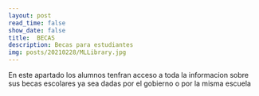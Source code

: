 ```yaml
---
layout: post
read_time: false
show_date: false
title:  BECAS
description: Becas para estudiantes
img: posts/20210228/MLLibrary.jpg 
---
```

 
 En este apartado los alumnos tenfran acceso a toda la informacion sobre sus becas escolares ya sea dadas por el gobierno o por la misma escuela
